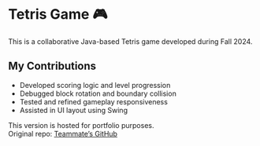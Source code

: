 # Tetris Game 🎮

This is a collaborative Java-based Tetris game developed during Fall 2024.

## My Contributions
- Developed scoring logic and level progression
- Debugged block rotation and boundary collision
- Tested and refined gameplay responsiveness
- Assisted in UI layout using Swing

This version is hosted for portfolio purposes.  
Original repo: [Teammate’s GitHub](https://github.com/homo-weirdus/TetrisGame)